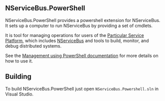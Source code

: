 ## NServiceBus.PowerShell 

NServiceBus.PowerShell provides a powershell extension for NServiceBus. It sets up a computer to run NServiceBus by providing a set of cmdlets.

It is tool for managing operations for users of the [Particular Service Platform](https://particular.net/service-platform), which includes [NServiceBus](https://particular.net/nservicebus) and tools to build, monitor, and debug distributed systems.

See the [Management using PowerShell documentation](https://docs.particular.net/nservicebus/operations/management-using-powershell) for more details on how to use it.

## Building

To build NServiceBus.PowerShell just open `NServiceBus.Powershell.sln` in Visual Studio.
